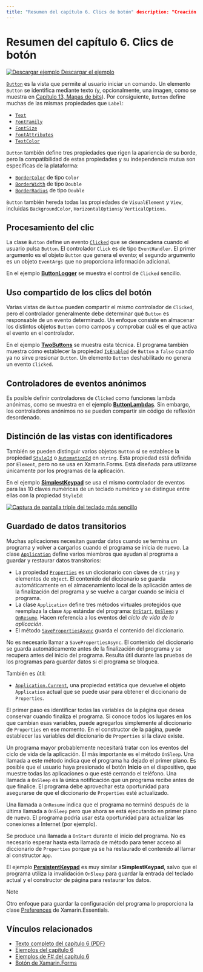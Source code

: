 ```yaml
---
title: "Resumen del capítulo 6. Clics de botón" description: "Creación de aplicaciones móviles con Xamarin.Forms: Resumen del capítulo 6. Clics de botón" ms.prod: xamarin ms.technology: xamarin-forms ms.assetid: D4F9C429-A6CF-40FA-AC68-3F149307A5F9 author: davidbritch ms.author: dabritch ms.date: 07/18/2018 no-loc: [Xamarin.Forms, Xamarin.Essentials]
---
```


# <a name="summary-of-chapter-6-button-clicks"></a>Resumen del capítulo 6. Clics de botón

[![Descargar ejemplo](~/media/shared/download.png) Descargar el ejemplo](https://github.com/xamarin/xamarin-forms-book-samples/tree/master/Chapter06)

[`Button`](xref:Xamarin.Forms.Button) es la vista que permite al usuario iniciar un comando. Un elemento `Button` se identifica mediante texto (y, opcionalmente, una imagen, como se muestra en [Capítulo 13, Mapas de bits](chapter13.md)). Por consiguiente, `Button` define muchas de las mismas propiedades que `Label`:

- [`Text`](xref:Xamarin.Forms.Button.Text)
- [`FontFamily`](xref:Xamarin.Forms.Button.FontFamily)
- [`FontSize`](xref:Xamarin.Forms.Button.FontSize)
- [`FontAttributes`](xref:Xamarin.Forms.Button.FontAttributes)
- [`TextColor`](xref:Xamarin.Forms.Button.TextColor)

`Button` también define tres propiedades que rigen la apariencia de su borde, pero la compatibilidad de estas propiedades y su independencia mutua son específicas de la plataforma:

- [`BorderColor`](xref:Xamarin.Forms.Button.BorderColor) de tipo `Color`
- [`BorderWidth`](xref:Xamarin.Forms.Button.BorderWidth) de tipo `Double`
- [`BorderRadius`](xref:Xamarin.Forms.Button.BorderRadius) de tipo `Double`

`Button` también hereda todas las propiedades de `VisualElement` y `View`, incluidas `BackgroundColor`, `HorizontalOptions`y `VerticalOptions`.

## <a name="processing-the-click"></a>Procesamiento del clic

La clase `Button` define un evento [`Clicked`](xref:Xamarin.Forms.Button.Clicked) que se desencadena cuando el usuario pulsa `Button`. El controlador `Click` es de tipo `EventHandler`. El primer argumento es el objeto `Button` que genera el evento; el segundo argumento es un objeto `EventArgs` que no proporciona información adicional.

En el ejemplo [**ButtonLogger**](https://github.com/xamarin/xamarin-forms-book-samples/tree/master/Chapter06/ButtonLogger) se muestra el control de `Clicked` sencillo.

## <a name="sharing-button-clicks"></a>Uso compartido de los clics del botón

Varias vistas de `Button` pueden compartir el mismo controlador de `Clicked`, pero el controlador generalmente debe determinar qué `Button` es responsable de un evento determinado. Un enfoque consiste en almacenar los distintos objetos `Button` como campos y comprobar cuál es el que activa el evento en el controlador.

En el ejemplo [**TwoButtons**](https://github.com/xamarin/xamarin-forms-book-samples/tree/master/Chapter06/TwoButtons) se muestra esta técnica. El programa también muestra cómo establecer la propiedad [`IsEnabled`](xref:Xamarin.Forms.VisualElement.IsEnabled) de `Button` a `false` cuando ya no sirve presionar `Button`. Un elemento `Button` deshabilitado no genera un evento `Clicked`.

## <a name="anonymous-event-handlers"></a>Controladores de eventos anónimos

Es posible definir controladores de `Clicked` como funciones lambda anónimas, como se muestra en el ejemplo [**ButtonLambdas**](https://github.com/xamarin/xamarin-forms-book-samples/tree/master/Chapter06/ButtonLambdas). Sin embargo, los controladores anónimos no se pueden compartir sin código de reflexión desordenado.

## <a name="distinguishing-views-with-ids"></a>Distinción de las vistas con identificadores

También se pueden distinguir varios objetos `Button` si se establece la propiedad [`StyleId`](xref:Xamarin.Forms.Element.StyleId) o [`AutomationId`](xref:Xamarin.Forms.Element.AutomationId) en `string`. Esta propiedad está definida por `Element`, pero no se usa en Xamarin.Forms. Está diseñada para utilizarse únicamente por los programas de la aplicación.

En el ejemplo [**SimplestKeypad**](https://github.com/xamarin/xamarin-forms-book-samples/tree/master/Chapter06/SimplestKeypad) se usa el mismo controlador de eventos para las 10 claves numéricas de un teclado numérico y se distingue entre ellas con la propiedad `StyleId`:

[![Captura de pantalla triple del teclado más sencillo](images/ch06fg04-small.png "Calculadora")](images/ch06fg04-large.png#lightbox "Calculadora")

## <a name="saving-transient-data"></a>Guardado de datos transitorios

Muchas aplicaciones necesitan guardar datos cuando se termina un programa y volver a cargarlos cuando el programa se inicia de nuevo. La clase [`Application`](xref:Xamarin.Forms.Application) define varios miembros que ayudan al programa a guardar y restaurar datos transitorios:

- La propiedad [`Properties`](xref:Xamarin.Forms.Application.Properties) es un diccionario con claves de `string` y elementos de `object`. El contenido del diccionario se guarda automáticamente en el almacenamiento local de la aplicación antes de la finalización del programa y se vuelve a cargar cuando se inicia el programa.
- La clase `Application` define tres métodos virtuales protegidos que reemplaza la clase `App` estándar del programa: [`OnStart`](xref:Xamarin.Forms.Application.OnStart), [`OnSleep`](xref:Xamarin.Forms.Application.OnSleep) y [`OnResume`](xref:Xamarin.Forms.Application.OnResume). Hacen referencia a los eventos del *ciclo de vida de la aplicación*.
- El método [`SavePropertiesAsync`](xref:Xamarin.Forms.Application.SavePropertiesAsync) guarda el contenido del diccionario.

No es necesario llamar a `SavePropertiesAsync`. El contenido del diccionario se guarda automáticamente antes de la finalización del programa y se recupera antes del inicio del programa. Resulta útil durante las pruebas de los programas para guardar datos si el programa se bloquea.

También es útil:

- [`Application.Current`](xref:Xamarin.Forms.Application.Current), una propiedad estática que devuelve el objeto `Application` actual que se puede usar para obtener el diccionario de `Properties`.

El primer paso es identificar todas las variables de la página que desea conservar cuando finaliza el programa. Si conoce todos los lugares en los que cambian esas variables, puede agregarlos simplemente al diccionario de `Properties` en ese momento. En el constructor de la página, puede establecer las variables del diccionario de `Properties` si la clave existe.

Un programa mayor probablemente necesitará tratar con los eventos del ciclo de vida de la aplicación. El más importante es el método `OnSleep`. Una llamada a este método indica que el programa ha dejado el primer plano. Es posible que el usuario haya presionado el botón **Inicio** en el dispositivo, que muestre todas las aplicaciones o que esté cerrando el teléfono. Una llamada a `OnSleep` es la única notificación que un programa recibe antes de que finalice. El programa debe aprovechar esta oportunidad para asegurarse de que el diccionario de `Properties` esté actualizado.

Una llamada a `OnResume` indica que el programa no terminó después de la última llamada a `OnSleep` pero que ahora se está ejecutando en primer plano de nuevo. El programa podría usar esta oportunidad para actualizar las conexiones a Internet (por ejemplo).

Se produce una llamada a `OnStart` durante el inicio del programa. No es necesario esperar hasta esta llamada de método para tener acceso al diccionario de `Properties` porque ya se ha restaurado el contenido al llamar al constructor `App`.

El ejemplo [**PersistentKeypad**](https://github.com/xamarin/xamarin-forms-book-samples/tree/master/Chapter06/PersistentKeypad) es muy similar a**SimplestKeypad**, salvo que el programa utiliza la invalidación `OnSleep` para guardar la entrada del teclado actual y el constructor de página para restaurar los datos.

> [!NOTE]
> Otro enfoque para guardar la configuración del programa lo proporciona la clase [Preferences](~/essentials/preferences.md) de Xamarin.Essentials.

## <a name="related-links"></a>Vínculos relacionados

- [Texto completo del capítulo 6 (PDF)](https://download.xamarin.com/developer/xamarin-forms-book/XamarinFormsBook-Ch06-Apr2016.pdf)
- [Ejemplos del capítulo 6](https://github.com/xamarin/xamarin-forms-book-samples/tree/master/Chapter06)
- [Ejemplos de F# del capítulo 6](https://github.com/xamarin/xamarin-forms-book-samples/tree/master/Chapter06/FS)
- [Botón de Xamarin.Forms](~/xamarin-forms/user-interface/button.md)

